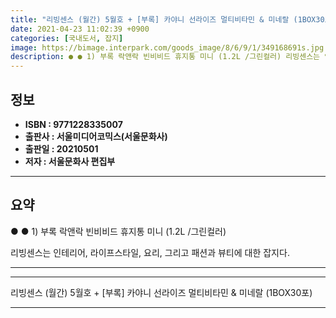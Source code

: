 ```yaml
---
title: "리빙센스 (월간) 5월호 + [부록] 카야니 선라이즈 멀티비타민 & 미네랄 (1BOX30포)"
date: 2021-04-23 11:02:39 +0900
categories: [국내도서, 잡지]
image: https://bimage.interpark.com/goods_image/8/6/9/1/349168691s.jpg
description: ● ● 1) 부록 락앤락 빈비비드 휴지통 미니 (1.2L /그린컬러) 리빙센스는 인테리어, 라이프스타일, 요리, 그리고 패션과 뷰티에 대한 잡지다.
---
```


## **정보**

- **ISBN : 9771228335007**
- **출판사 : 서울미디어코믹스(서울문화사)**
- **출판일 : 20210501**
- **저자 : 서울문화사 편집부**

------



## **요약**

●  ●  1) 부록 락앤락 빈비비드 휴지통 미니 (1.2L /그린컬러)

리빙센스는 인테리어, 라이프스타일, 요리, 그리고 패션과 뷰티에 대한 잡지다.

------



------


리빙센스 (월간) 5월호 + [부록] 카야니 선라이즈 멀티비타민 & 미네랄 (1BOX30포) 

------


